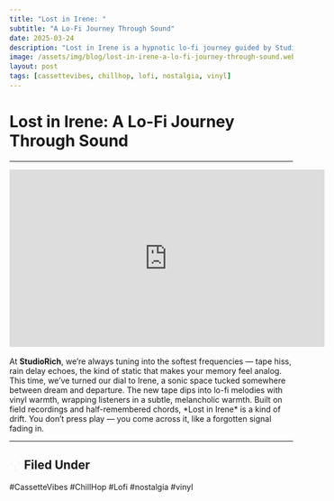 ```yaml
---
title: "Lost in Irene: "
subtitle: "A Lo-Fi Journey Through Sound"
date: 2025-03-24
description: "Lost in Irene is a hypnotic lo-fi journey guided by StudioRich’s cassette textures and ambient nostalgia."
image: /assets/img/blog/lost-in-irene-a-lo-fi-journey-through-sound.webp
layout: post
tags: [cassettevibes, chillhop, lofi, nostalgia, vinyl]
---
```


# Lost in Irene: A Lo-Fi Journey Through Sound


---
<iframe width="560" height="315" src="https://www.youtube.com/embed/9wUKXABzptM?si=NcU0hsQpUbyJycWe" title="YouTube video player" frameborder="0" allow="accelerometer; autoplay; clipboard-write; encrypted-media; gyroscope; picture-in-picture; web-share" referrerpolicy="strict-origin-when-cross-origin" allowfullscreen></iframe>

<p><span>At </span><span><strong>StudioRich</strong></span><span>, we’re always tuning into the softest frequencies — tape hiss, rain delay echoes, the kind of static that makes your memory feel analog. This time, we’ve turned our dial to Irene, a sonic space tucked somewhere between dream and departure. The new tape dips into lo-fi melodies with vinyl warmth, wrapping listeners in a subtle, melancholic warmth. Built on field recordings and half-remembered chords, *Lost in Irene* is a kind of drift. You don’t press play — you come across it, like a forgotten signal fading in. </span></p>

---

## <img src="/assets/icons/cube.svg" alt="Cube icon" style="width: 1em; vertical-align: middle;" /> Filed Under
#CassetteVibes #ChillHop #Lofi #nostalgia #vinyl
